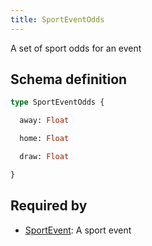 ```yaml
---
title: SportEventOdds
---
```


A set of sport odds for an event

## Schema definition
```graphql
type SportEventOdds {

  away: Float

  home: Float

  draw: Float

}
```

## Required by
* [SportEvent](graphql/schema/sportevent.md): A sport event
